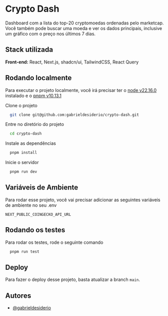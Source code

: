 # Crypto Dash

Dashboard com a lista do top-20 cryptomoedas ordenadas pelo marketcap. Você também pode buscar uma moeda e ver os dados principais, inclusive um gráfico com o preço nos últimos 7 dias.


## Stack utilizada

**Front-end:** React, Next.js, shadcn/ui, TailwindCSS, React Query


## Rodando localmente

Para executar o projeto localmente, você irá precisar ter o [node v22.16.0](https://nodejs.org/) instalado e o [pnpm v10.13.1](https://pnpm.io/)

Clone o projeto

```bash
  git clone git@github.com:gabrieldesiderio/crypto-dash.git
```

Entre no diretório do projeto

```bash
  cd crypto-dash
```

Instale as dependências

```bash
  pnpm install
```

Inicie o servidor

```bash
  pnpm run dev
```


## Variáveis de Ambiente

Para rodar esse projeto, você vai precisar adicionar as seguintes variáveis de ambiente no seu .env

`NEXT_PUBLIC_COINGECKO_API_URL`


## Rodando os testes

Para rodar os testes, rode o seguinte comando

```bash
  pnpm run test
```


## Deploy

Para fazer o deploy desse projeto, basta atualizar a branch `main`.


## Autores

- [@gabrieldesiderio](https://www.github.com/gabrieldesiderio)

